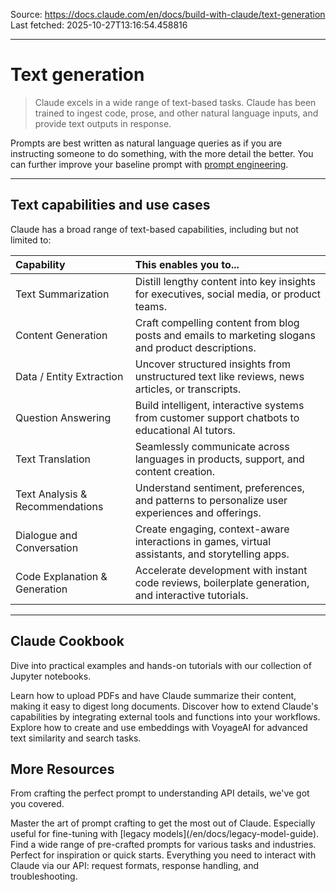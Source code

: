 Source: https://docs.claude.com/en/docs/build-with-claude/text-generation
Last fetched: 2025-10-27T13:16:54.458816

---

# Text generation

> Claude excels in a wide range of text-based tasks. Claude has been trained to ingest code, prose, and other natural language inputs, and provide text outputs in response.

Prompts are best written as natural language queries as if you are instructing someone to do something, with the more detail the better. You can further improve your baseline prompt with [prompt engineering](/en/docs/build-with-claude/prompt-engineering/overview).

***

## Text capabilities and use cases

Claude has a broad range of text-based capabilities, including but not limited to:

| Capability                      | This enables you to...                                                                               |
| :------------------------------ | :--------------------------------------------------------------------------------------------------- |
| Text Summarization              | Distill lengthy content into key insights for executives, social media, or product teams.            |
| Content Generation              | Craft compelling content from blog posts and emails to marketing slogans and product descriptions.   |
| Data / Entity Extraction        | Uncover structured insights from unstructured text like reviews, news articles, or transcripts.      |
| Question Answering              | Build intelligent, interactive systems from customer support chatbots to educational AI tutors.      |
| Text Translation                | Seamlessly communicate across languages in products, support, and content creation.                  |
| Text Analysis & Recommendations | Understand sentiment, preferences, and patterns to personalize user experiences and offerings.       |
| Dialogue and Conversation       | Create engaging, context-aware interactions in games, virtual assistants, and storytelling apps.     |
| Code Explanation & Generation   | Accelerate development with instant code reviews, boilerplate generation, and interactive tutorials. |

***

## Claude Cookbook

Dive into practical examples and hands-on tutorials with our collection of Jupyter notebooks.

<CardGroup cols={3}>
  <Card title="PDF Upload & Summarization" icon="file-pdf" href="https://github.com/anthropics/anthropic-cookbook/blob/main/misc/pdf_upload_summarization.ipynb">
    Learn how to upload PDFs and have Claude summarize their content, making it easy to digest long documents.
  </Card>

  <Card title="Tool Use & Function Calling" icon="screwdriver-wrench" href="https://github.com/anthropics/anthropic-cookbook/tree/main/tool_use">
    Discover how to extend Claude's capabilities by integrating external tools and functions into your workflows.
  </Card>

  <Card title="Embeddings with VoyageAI" icon="chart-scatter-3d" href="https://github.com/anthropics/anthropic-cookbook/blob/main/third_party/VoyageAI/how_to_create_embeddings.md">
    Explore how to create and use embeddings with VoyageAI for advanced text similarity and search tasks.
  </Card>
</CardGroup>

## More Resources

From crafting the perfect prompt to understanding API details, we've got you covered.

<CardGroup cols={3}>
  <Card title="Prompt Engineering Guide" icon="pen" href="/en/docs/build-with-claude/prompt-engineering/overview">
    Master the art of prompt crafting to get the most out of Claude. Especially useful for fine-tuning with [legacy models](/en/docs/legacy-model-guide).
  </Card>

  <Card title="Prompt Library" icon="books" href="/en/resources/prompt-library">
    Find a wide range of pre-crafted prompts for various tasks and industries. Perfect for inspiration or quick starts.
  </Card>

  <Card title="API Documentation" icon="code" href="/en/api/overview">
    Everything you need to interact with Claude via our API: request formats, response handling, and troubleshooting.
  </Card>
</CardGroup>